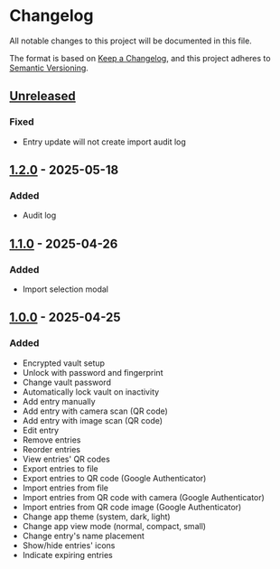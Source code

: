 # Changelog

All notable changes to this project will be documented in this file.

The format is based on [Keep a Changelog](https://keepachangelog.com/en/1.1.0/),
and this project adheres to [Semantic Versioning](https://semver.org/spec/v2.0.0.html).

## [Unreleased]

### Fixed

- Entry update will not create import audit log

## [1.2.0] - 2025-05-18

### Added

- Audit log

## [1.1.0] - 2025-04-26

### Added

- Import selection modal

## [1.0.0] - 2025-04-25

### Added

- Encrypted vault setup
- Unlock with password and fingerprint
- Change vault password
- Automatically lock vault on inactivity
- Add entry manually
- Add entry with camera scan (QR code)
- Add entry with image scan (QR code)
- Edit entry
- Remove entries
- Reorder entries
- View entries' QR codes
- Export entries to file
- Export entries to QR code (Google Authenticator)
- Import entries from file
- Import entries from QR code with camera (Google Authenticator)
- Import entries from QR code image (Google Authenticator)
- Change app theme (system, dark, light)
- Change app view mode (normal, compact, small)
- Change entry's name placement
- Show/hide entries' icons
- Indicate expiring entries

[unreleased]: https://github.com/rasmusmerzin/unicus/compare/v1.2.0...HEAD
[1.2.0]: https://github.com/rasmusmerzin/unicus/compare/v1.1.0...v1.2.0
[1.1.0]: https://github.com/rasmusmerzin/unicus/compare/v1.0.0...v1.1.0
[1.0.0]: https://github.com/rasmusmerzin/unicus/releases/tag/v1.0.0
